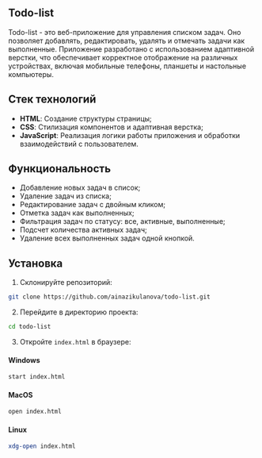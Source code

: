 ## Todo-list
Todo-list - это веб-приложение для управления списком задач. Оно позволяет добавлять, редактировать, удалять и отмечать задачи как выполненные. Приложение разработано с использованием адаптивной верстки, что обеспечивает корректное отображение на различных устройствах, включая мобильные телефоны, планшеты и настольные компьютеры.

## Стек технологий

- **HTML**: Создание структуры страницы;
- **CSS**: Стилизация компонентов и адаптивная верстка;
- **JavaScript**: Реализация логики работы приложения и обработки взаимодействий с пользователем.

## Функциональность

- Добавление новых задач в список;
- Удаление задач из списка;
- Редактирование задач с двойным кликом;
- Отметка задач как выполненных;
- Фильтрация задач по статусу: все, активные, выполненные;
- Подсчет количества активных задач;
- Удаление всех выполненных задач одной кнопкой.

## Установка

1. Склонируйте репозиторий:

```bash
git clone https://github.com/ainazikulanova/todo-list.git
```

2. Перейдите в директорию проекта:

```bash
cd todo-list
```

3. Откройте `index.html` в браузере:

#### Windows

```bash
start index.html
```

#### MacOS

```bash
open index.html
```

#### Linux

```bash
xdg-open index.html
```
